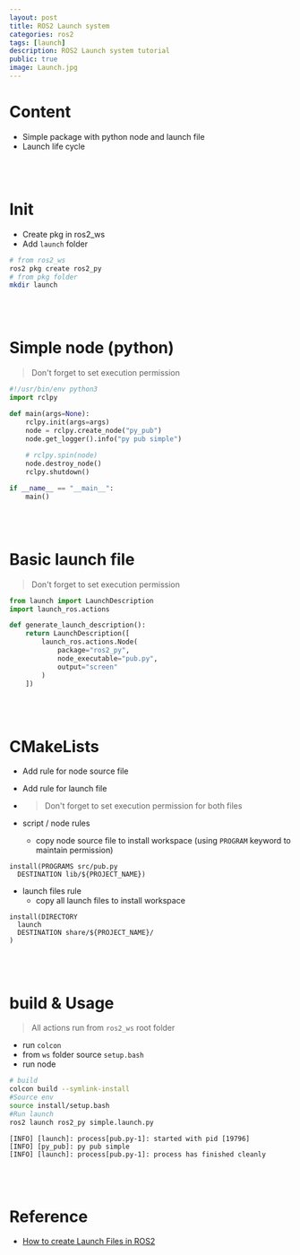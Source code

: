 ```yaml
---
layout: post
title: ROS2 Launch system
categories: ros2
tags: [launch]
description: ROS2 Launch system tutorial
public: true
image: Launch.jpg
---
```

#  Content
- Simple package with python node and launch file
- Launch life cycle

&nbsp;  
&nbsp;  
# Init
- Create pkg in ros2_ws
- Add `launch` folder
  
```bash
# from ros2_ws
ros2 pkg create ros2_py
# from pkg folder
mkdir launch
```
&nbsp;  
&nbsp;  
# Simple node (python)
> Don't forget to set execution permission


```python
#!/usr/bin/env python3
import rclpy

def main(args=None):
    rclpy.init(args=args)
    node = rclpy.create_node("py_pub")
    node.get_logger().info("py pub simple")
    
    # rclpy.spin(node)
    node.destroy_node()
    rclpy.shutdown()

if __name__ == "__main__":
    main()
```
&nbsp;  
&nbsp;  
# Basic launch file
> Don't forget to set execution permission

```python
from launch import LaunchDescription
import launch_ros.actions

def generate_launch_description():
    return LaunchDescription([
        launch_ros.actions.Node(
            package="ros2_py",
            node_executable="pub.py",
            output="screen"
        )
    ])
```

&nbsp;  
&nbsp;  
# CMakeLists 
- Add rule for node source file
- Add rule for launch file
- > Don't forget to set execution permission for both files

- script / node rules
  - copy node source file to install workspace (using `PROGRAM` keyword to maintain permission)


```
install(PROGRAMS src/pub.py 
  DESTINATION lib/${PROJECT_NAME})
```

- launch files rule
  - copy all launch files to install workspace
  
```
install(DIRECTORY
  launch
  DESTINATION share/${PROJECT_NAME}/
)
```

&nbsp;  
&nbsp;  
# build & Usage
> All actions run from `ros2_ws` root folder
- run `colcon` 
- from `ws` folder source `setup.bash`
- run node


```bash
# build
colcon build --symlink-install
#Source env
source install/setup.bash
#Run launch
ros2 launch ros2_py simple.launch.py
```

```
[INFO] [launch]: process[pub.py-1]: started with pid [19796]
[INFO] [py_pub]: py pub simple
[INFO] [launch]: process[pub.py-1]: process has finished cleanly

```
&nbsp;  
&nbsp;  
# Reference
- [How to create Launch Files in ROS2](https://www.youtube.com/watch?v=vsH6dNXTcss)